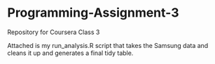 # Programming-Assignment-3
Repository for Coursera Class 3

Attached is my run_analysis.R script that takes the Samsung data and cleans it up and generates a final tidy table.
